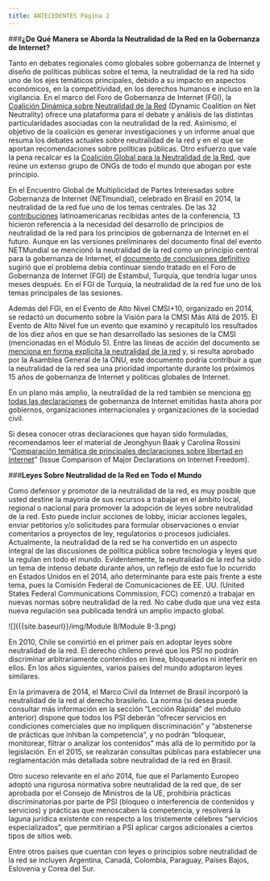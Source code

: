 ```yaml
---
title: ANTECEDENTES Página 2
---
```


###**¿De Qué Manera se Aborda la Neutralidad de la Red en la Gobernanza de Internet?**

Tanto en debates regionales como globales sobre gobernanza de Internet y diseño de políticas públicas sobre el tema, la neutralidad de la red ha sido uno de los ejes temáticos principales, debido a su impacto en aspectos económicos, en la competitividad, en los derechos humanos e incluso en la vigilancia. En el marco del Foro de Gobernanza de Internet (FGI), la <a href="http://www.networkneutrality.info/" target="_blank">Coalición Dinámica sobre Neutralidad de la Red</a> (Dynamic Coalition on Net Neutrality) ofrece una plataforma para el debate y análisis de las distintas particularidades asociadas con la neutralidad de la red. Asimismo, el objetivo de la coalición es generar investigaciones y un informe anual que resuma los debates actuales sobre neutralidad de la red y en el que se aportan recomendaciones sobre políticas públicas. Otro esfuerzo que vale la pena recalcar es la <a href="https://www.thisisnetneutrality.org/" target="_blank">Coalición Global para la Neutralidad de la Red</a>, que reúne un extenso grupo de ONGs de todo el mundo que abogan por  este principio. 

En el Encuentro Global de Multiplicidad de Partes Interesadas sobre Gobernanza de Internet (NETmundial), celebrado en Brasil en 2014, la neutralidad de la red fue uno de los temas centrales. De las 32 <a href="http://content.netmundial.br/docs/contribs" target="_blank">contribuciones</a> latinoamericanas recibidas antes de la conferencia, 13 hicieron referencia a la necesidad del desarrollo de principios de neutralidad de la red para los principios de gobernanza de Internet en el futuro. Aunque en las versiones preliminares del documento final del evento NETMundial se mencionó la neutralidad de la red como un principio central para la gobernanza de Internet, el <a href="http://netmundial.br/wp-content/uploads/2014/04/NETmundial-Multistakeholder-Document.pdf" target="_blank">documento de conclusiones definitivo</a> sugirió que el problema debía continuar siendo tratado en el Foro de Gobernanza de Internet (FGI) de Estambul, Turquía, que tendría lugar unos meses después. En el FGI de Turquía, la neutralidad de la red fue uno de los temas principales de las sesiones. 

Además del FGI, en el Evento de Alto Nivel CMSI+10, organizado en 2014, se redactó un documento sobre la Visión para la CMSI Más Allá de 2015. El Evento de Alto Nivel fue un evento que examinó y recapituló los resultados de los diez años en que se han desarrollado  las sesiones de la CMSI (mencionadas en el Módulo 5). Entre las líneas de acción del documento se <a href="https://www.accessnow.org/blog/2014/07/10/reflections-on-the-wsis10-high-level-event" target="_blank">menciona en forma explícita la neutralidad de la red</a> y, si resulta aprobado por la Asamblea General de la ONU, este documento podría contribuir a que la neutralidad de la red sea una prioridad importante durante los próximos 15 años de gobernanza de Internet y políticas globales de Internet.

En un plano más amplio, la neutralidad de la red también se menciona <a href="https://bestbits.net/wp-uploads/2013/10/ChartConceptNote_MB_CR.pdf" target="_blank">en todas las declaraciones</a> de gobernanza de Internet emitidas hasta ahora por gobiernos, organizaciones internacionales y organizaciones de la sociedad civil. 

Si desea conocer otras declaraciones que hayan sido formuladas, recomendamos leer el material de Jeonghyun Baak y Carolina Rossini “<a href="https://bestbits.net/wp-uploads/2013/10/ChartConceptNote_MB_CR.pdf" target="_blank">Comparación temática de principales declaraciones sobre libertad en Internet</a>” (Issue Comparison of Major Declarations on Internet Freedom).

###**Leyes Sobre Neutralidad de la Red en Todo el Mundo**

Como defensor y promotor de la neutralidad de la red, es muy posible que usted destine la mayoría de sus recursos a trabajar en el ámbito local, regional o nacional para promover la adopción de leyes sobre neutralidad de la red. Esto puede incluir acciones de lobby, iniciar acciones legales, enviar petitorios y/o solicitudes para formular observaciones o enviar  comentarios a proyectos de ley, regulatorios o procesos judiciales. Actualmente, la neutralidad de la red se ha convertido en un aspecto integral de las discusiones  de política pública sobre tecnología y leyes que la regulan en todo el mundo. Evidentemente, la neutralidad de la red ha sido un tema de intenso debate durante años, un reflejo de esto fue lo ocurrido en Estados Unidos en el 2014, año determinante para este país frente a este tema, pues la Comisión Federal de Comunicaciones de EE. UU. (United States Federal Communications Commission, FCC) comenzó a trabajar en nuevas normas sobre neutralidad de la red. No cabe duda que una vez esta nueva regulación sea publicada tendrá un amplio impacto global.

![]({{site.baseurl}}/img/Module 8/Module 8-3.png)

En 2010, Chile se convirtió en el primer país en adoptar leyes sobre neutralidad de la red. El derecho chileno prevé que los PSI no podrán discriminar arbitrariamente contenidos en línea, bloquearlos ni interferir en ellos. En los años siguientes, varios países del mundo adoptaron leyes similares.

En la primavera de 2014, el Marco Civil da Internet de Brasil incorporó la neutralidad de la red al derecho brasileño. La norma (si desea puede consultar más información en la sección “Lección Rápida” del módulo anterior) dispone que todos los PSI deberán “ofrecer servicios en condiciones comerciales que no impliquen discriminación” y “abstenerse de prácticas que inhiban la competencia”, y no podrán “bloquear, monitorear, filtrar o analizar los contenidos” más allá de lo permitido por la legislación. En el 2015, se realizarán consultas públicas para establecer una reglamentación más detallada sobre neutralidad de la red en Brasil.

Otro suceso relevante en el año 2014,  fue que el Parlamento Europeo adoptó una rigurosa normativa sobre neutralidad de la red que, de ser aprobada por el Consejo de Ministros de la UE, prohibiría prácticas discriminatorias por parte de PSI (bloqueo o interferencia de contenidos y servicios) y prácticas que menoscaben la competencia, y resolverá la laguna jurídica existente con respecto a los tristemente célebres “servicios especializados”, que permitirían a PSI aplicar cargos adicionales a ciertos tipos de sitios web.

Entre otros países que cuentan con leyes o principios sobre neutralidad de la red se incluyen Argentina, Canadá, Colombia, Paraguay, Países Bajos, Eslovenia y Corea del Sur. 
